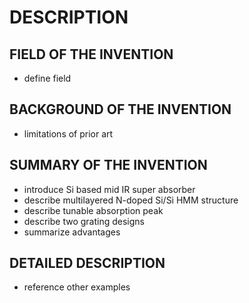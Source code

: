 # DESCRIPTION

## FIELD OF THE INVENTION

- define field

## BACKGROUND OF THE INVENTION

- limitations of prior art

## SUMMARY OF THE INVENTION

- introduce Si based mid IR super absorber
- describe multilayered N-doped Si/Si HMM structure
- describe tunable absorption peak
- describe two grating designs
- summarize advantages

## DETAILED DESCRIPTION

- reference other examples

